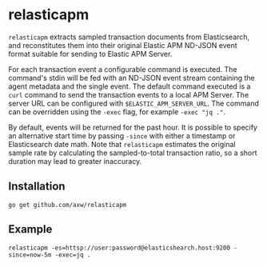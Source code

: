# relasticapm

`relasticapm` extracts sampled transaction documents from Elasticsearch, and reconstitutes
them into their original Elastic APM ND-JSON event format suitable for sending to Elastic APM
Server.

For each transaction event a configurable command is executed. The command's stdin will be fed
with an ND-JSON event stream containing the agent metadata and the single event. The default
command executed is a `curl` command to send the transaction events to a local APM Server. The
server URL can be configured with `$ELASTIC_APM_SERVER_URL`. The command can be overridden
using the `-exec` flag, for example `-exec "jq ."`.

By default, events will be returned for the past hour. It is possible to specify an alternative
start time by passing `-since` with either a timestamp or Elasticsearch date math. Note that
`relasticapm` estimates the original sample rate by calculating the sampled-to-total transaction
ratio, so a short duration may lead to greater inaccuracy.

## Installation

`go get github.com/axw/relasticapm`

## Example

`relasticapm -es=httsp://user:password@elasticshearch.host:9200 -since=now-5m -exec=jq .`
